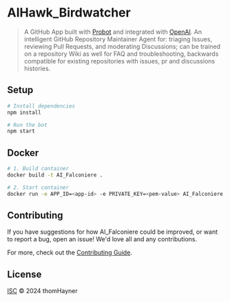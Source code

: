 # AIHawk_Birdwatcher

> A GitHub App built with [Probot](https://github.com/probot/probot) and integrated with [OpenAI](https://platform.openai.com).  An intelligent GitHub Repository Maintainer Agent for: triaging Issues, reviewing Pull Requests, and moderating Discussions; can be trained on a repository Wiki as well for FAQ and troubleshooting, backwards compatible for existing repositories with issues, pr and discussions histories.

## Setup

```sh
# Install dependencies
npm install

# Run the bot
npm start
```

## Docker

```sh
# 1. Build container
docker build -t AI_Falconiere .

# 2. Start container
docker run -e APP_ID=<app-id> -e PRIVATE_KEY=<pem-value> AI_Falconiere
```

## Contributing

If you have suggestions for how AI_Falconiere could be improved, or want to report a bug, open an issue! We'd love all and any contributions.

For more, check out the [Contributing Guide](CONTRIBUTING.md).

## License

[ISC](LICENSE) © 2024 thomHayner
